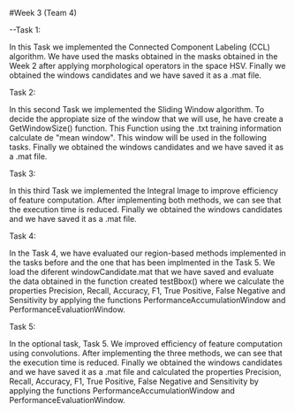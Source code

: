 #Week 3 (Team 4)

--Task 1:

In this Task we implemented the Connected Component Labeling (CCL) algorithm. We have used the masks obtained in the masks obtained in the Week 2 after applying morphological operators in the space HSV.
Finally we obtained the windows candidates and we have saved it as a .mat file.

Task 2:

In this second Task we implemented the Sliding Window algorithm. To decide the appropiate size of the window that we will use, he have create a GetWindowSize() function. This Function using the .txt training information calculate de "mean window". This window will be used in the following tasks.
Finally we obtained the windows candidates and we have saved it as a .mat file.

Task 3:

In this third Task we implemented the Integral Image to improve efficiency of feature computation. After implementing both methods, we can see that the execution time is reduced.
Finally we obtained the windows candidates and we have saved it as a .mat file.

Task 4:

In the Task 4, we have evaluated our region-based methods implemented in the tasks before and the one that has been implmented in the Task 5. We load the diferent windowCandidate.mat that we have saved and evaluate the data obtained in the function created testBbox() where we calculate the properties Precision, Recall, Accuracy, F1, True Positive, False Negative and Sensitivity by applying the functions PerformanceAccumulationWindow and PerformanceEvaluationWindow.

Task 5:

In the optional task, Task 5. We improved efficiency of feature computation using convolutions. After implementing the three methods, we can see that the execution time is reduced.
Finally we obtained the windows candidates and we have saved it as a .mat file and calculated the properties Precision, Recall, Accuracy, F1, True Positive, False Negative and Sensitivity by applying the functions PerformanceAccumulationWindow and PerformanceEvaluationWindow.
